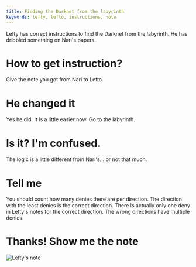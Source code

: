 ```yaml
---
title: Finding the Darknet from the labyrinth
keywords: lefty, lefto, instructions, note
---
```


Lefty has correct instructions to find the Darknet from the labyrinth. He has dribbled something on Nari's papers.

# How to get instruction?
Give the note you got from Nari to Lefto.

# He changed it
Yes he did. It is a little easier now. Go to the labyrinth.

# Is it? I'm confused.
The logic is a little different from Nari's... or not that much.

# Tell me
You should count how many denies there are per direction. The direction with the least denies is the correct direction. There is actually only one deny in Lefty's notes for the correct direction. The wrong directions have multiple denies.

# Thanks! Show me the note
![Lefty's note](lefty_note.png)
